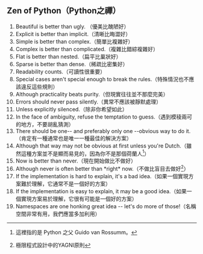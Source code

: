 ## Zen of Python（Python之禪）

1. Beautiful is better than ugly. （優美比醜陋好）<br>
2. Explicit is better than implicit.（清晰比晦澀好）<br>
3. Simple is better than complex.（簡單比複雜好）<br>
4. Complex is better than complicated.（複雜比錯綜複雜好）<br>
5. Flat is better than nested.（扁平比巢狀好）<br>
6. Sparse is better than dense.（稀疏比密集好）<br>
7. Readability counts.（可讀性很重要）<br>
8. Special cases aren't special enough to break the rules.（特殊情況也不應該違反這些規則）<br>
9. Although practicality beats purity.（但現實往往並不那麼完美）<br>
10. Errors should never pass silently.（異常不應該被靜默處理）<br>
11. Unless explicitly silenced.（除非你希望如此）<br>
12. In the face of ambiguity, refuse the temptation to guess.（遇到模稜兩可的地方，不要胡亂猜測）<br>
13. There should be one-- and preferably only one --obvious way to do it.（肯定有一種通常也是唯一一種最佳的解決方案）<br>
14. Although that way may not be obvious at first unless you're Dutch.（雖然這種方案並不是顯而易見的，因為你不是那個荷蘭人[^1]）<br>
15. Now is better than never.（現在開始做比不做好）<br>
16. Although never is often better than \*right\* now.（不做比盲目去做好[^2]）<br>
17. If the implementation is hard to explain, it's a bad idea.（如果一個實現方案難於理解，它通常不是一個好的方案）<br>
18. If the implementation is easy to explain, it may be a good idea.（如果一個實現方案易於理解，它很有可能是一個好的方案）<br>
19. Namespaces are one honking great idea -- let's do more of those!（名稱空間非常有用，我們應當多加利用）<br>

[^1]:這裡指的是 Python 之父 Guido van Rossumm。
[^2]:極限程式設計中的YAGNI原則

